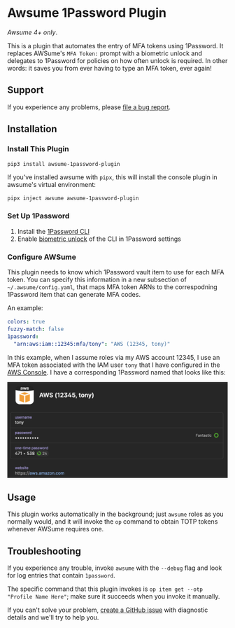 # Awsume 1Password Plugin

_Awsume 4+ only_.

This is a plugin that automates the entry of MFA tokens using 1Password.
It replaces AWSume's `MFA Token:` prompt with a biometric unlock and delegates to 1Password for policies on how often unlock is required.
In other words: it saves you from ever having to type an MFA token, ever again!

## Support

If you experience any problems, please [file a bug report](https://github.com/xeger/awsume-1password-plugin/issues/new?assignees=xeger&template=bug_report.md).

## Installation

### Install This Plugin

```
pip3 install awsume-1password-plugin
```

If you've installed awsume with `pipx`, this will install the console plugin in awsume's virtual environment:

```
pipx inject awsume awsume-1password-plugin
```

### Set Up 1Password

1. Install the [1Password CLI](https://developer.1password.com/docs/cli)
2. Enable [biometric unlock](https://developer.1password.com/docs/cli/about-biometric-unlock) of the CLI in 1Password settings

### Configure AWSume

This plugin needs to know which 1Password vault item to use for each MFA token.
You can specify this information in a new subsection of `~/.awsume/config.yaml`, that maps MFA token ARNs to the correspodning 1Password item that can generate MFA codes.

An example:

```yaml
colors: true
fuzzy-match: false
1password:
  "arn:aws:iam::12345:mfa/tony": "AWS (12345, tony)"
```

In this example, when I assume roles via my AWS account 12345, I use an MFA token associated with the IAM user `tony` that I have configured in the [AWS Console](https://us-east-1.console.aws.amazon.com/iamv2/home).
I have a corresponding 1Password named that looks like this:

![Example 1Password Item](docs/screenshots/1p-item.png "Example 1Password Item")

## Usage

This plugin works automatically in the background; just `awsume` roles as you normally would, and it will invoke the `op` command to obtain TOTP tokens whenever AWSume requires one.

## Troubleshooting

If you experience any trouble, invoke `awsume` with the `--debug` flag and look for log entries that contain `1password`.

The specific command that this plugin invokes is `op item get --otp "Profile Name Here"`; make sure it succeeds when you invoke it manually.

If you can't solve your problem, [create a GitHub issue](https://github.com/xeger/awsume-1password-plugin/issues/new) with diagnostic details and we'll try to help you.
